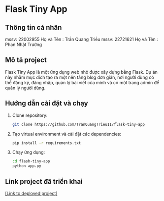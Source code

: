 # Flask Tiny App

## Thông tin cá nhân
mssv: 22002955
Họ và Tên : Trần Quang Triều
mssv: 22721621
Họ và Tên : Phan Nhật Trường

## Mô tả project
Flask Tiny App là một ứng dụng web nhỏ được xây dựng bằng Flask. Dự án này nhằm mục đích tạo ra một nền tảng blog đơn giản, nơi người dùng có thể đăng ký, đăng nhập, quản lý bài viết của mình và có một trang admin để quản lý người dùng.

## Hướng dẫn cài đặt và chạy
1. Clone repository:
    ```bash
    git clone https://github.com/TranQuangTrieu11/flask-tiny-app
    ```

2. Tạo virtual environment và cài đặt các dependencies:
    ```bash
    pip install -r requirements.txt
    ```

3. Chạy ứng dụng:
    ```bash
    cd flash-tiny-app
    python app.py
    ```

## Link project đã triển khai
[[Link to deployed project]](https://github.com/TranQuangTrieu11/flask-tiny-app)
